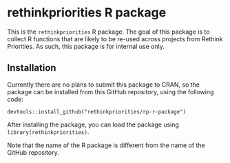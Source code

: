# rethinkpriorities R package

This is the `rethinkpriorities` R package. The goal of this package is to collect R functions that are likely to be re-used across projects from Rethink Priorities. As such, this package is for internal use only.

## Installation

Currently there are no plans to submit this package to CRAN, so the package can be installed from this GitHub repository, using the following code:

```
devtools::install_github("rethinkpriorities/rp-r-package")
```

After installing the package, you can load the package using `library(rethinkpriorities)`.

Note that the name of the R package is different from the name of the GitHub repository.